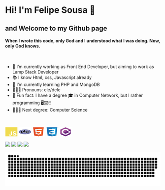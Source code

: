 # Hi! I'm Felipe Sousa 👋 
## and Welcome to my Github page
#### When I wrote this code, only God and I understood what I was doing. Now, only God knows.

<br/>

- 🔭 I’m currently working as Front End Developer, but aiming to work as Lamp Stack Developer
- 📚 I know Html, css, Javascript already
- 🌱 I’m currently learning PHP and MongoDB
- 👨🏽‍💻 Pronouns: ele/dele
- 🤣 Fun fact: I have a degree 🎓 in Computer Network, but I rather programming 🖥️⌨️🖱️
- 👨🏽‍🎓 Next degree: Computer Science 

<br/>
<!--
<div>
  <a href="https://github.com/FelipeSousa92">
  <img height="180em" src="https://github-readme-stats.vercel.app/api?username=FelipeSousa92&show_icons=true&theme=synthwave&include_all_commits=true&count_private=true"/>
  <img height="180em" src="https://github-readme-stats.vercel.app/api/top-langs/?username=FelipeSousa92&layout=compact&langs_count=7&theme=synthwave"/>
</div>
-->

<div style="display: inline_block"><br>
  <img align="center" alt="Fe-Js" height="30" width="40" src="https://raw.githubusercontent.com/devicons/devicon/master/icons/javascript/javascript-plain.svg">
  <img align="center" alt="Fe-PHP" height="30" width="40" src="https://raw.githubusercontent.com/devicons/devicon/master/icons/php/php-original.svg">
  <img align="center" alt="Fe-HTML" height="30" width="40" src="https://raw.githubusercontent.com/devicons/devicon/master/icons/html5/html5-original.svg">
  <img align="center" alt="Fe-CSS" height="30" width="40" src="https://raw.githubusercontent.com/devicons/devicon/master/icons/css3/css3-original.svg">
  <img align="center" alt="Fe-Csharp" height="30" width="40" src="https://raw.githubusercontent.com/devicons/devicon/master/icons/csharp/csharp-original.svg">
</div>
<br/>
<div> 
  <a href="https://www.youtube.com/SessaoGeek" target="_blank"><img src="https://img.shields.io/badge/YouTube-FF0000?style=for-the-badge&logo=youtube&logoColor=white" target="_blank"></a>
  <a href="https://instagram.com/fe.sousa92" target="_blank"><img src="https://img.shields.io/badge/-Instagram-%23E4405F?style=for-the-badge&logo=instagram&logoColor=white" target="_blank"></a>
 	<a href="https://www.twitch.tv/felipesousa92" target="_blank"><img src="https://img.shields.io/badge/Twitch-9146FF?style=for-the-badge&logo=twitch&logoColor=white" target="_blank"></a> 
  <a href="https://www.linkedin.com/in/felipe-sousa-da-silva/" target="_blank"><img src="https://img.shields.io/badge/-LinkedIn-%230077B5?style=for-the-badge&logo=linkedin&logoColor=white" target="_blank"></a> 


  ![Snake animation](https://github.com/FelipeSousa92/FelipeSousa92/blob/output/github-contribution-grid-snake.svg)
</div>
